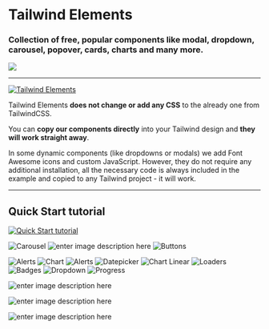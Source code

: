 # Tailwind Elements

### Collection of free, popular components like modal, dropdown, carousel, popover, cards, charts and many more.

<a href="https://twitter.com/intent/tweet/?text=Thanks+@TailwindElement+for+creating+an+amazing+collection+of+open+source+components+for+@tailwindcss%20https://tailwind-elements.com/&hashtags=tailwindCSS,bootstrap,webdesign,javascript,100DaysOfCode,DevCommunity"><img src="https://img.shields.io/twitter/url/http/shields.io.svg?style=social&label=Let%20us%20know%20you%20were%20here%21&"></a>

---
[![Tailwind Elements](https://tailwind-elements.com/img/tailwind-elements.jpg)](https://tailwind-elements.com/)

Tailwind Elements **does not change or add any CSS** to the already one from TailwindCSS.

You can **copy our components directly** into your Tailwind design and **they will work straight away**.

In some dynamic components (like dropdowns or modals) we add Font Awesome icons and custom JavaScript. However, they do not require any additional installation, all the necessary code is always included in the example and copied to any Tailwind project - it will work.

---

## Quick Start tutorial

[![Quick Start tutorial](https://mdbootstrap.com/img/Marketing/campaigns/tailwind/video.jpg)](https://www.youtube.com/watch?v=RAhugF8NOBs)



![Carousel](https://mdbootstrap.com/img/Marketing/campaigns/tailwind/carousel.gif)
![enter image description here](https://mdbootstrap.com/img/Marketing/campaigns/tailwind/1.jpg)
![Buttons](https://mdbootstrap.com/img/Marketing/campaigns/tailwind/buttons.gif)

![Alerts](https://mdbootstrap.com/img/Marketing/campaigns/tailwind/2.jpg)
![Chart](https://mdbootstrap.com/img/Marketing/campaigns/tailwind/chart.gif)
![Alerts](https://mdbootstrap.com/img/Marketing/campaigns/tailwind/3.jpg)
![Datepicker](https://mdbootstrap.com/img/Marketing/campaigns/tailwind/datepicker.gif)
![Chart Linear](https://mdbootstrap.com/img/Marketing/campaigns/tailwind/4.jpg)
![Loaders](https://mdbootstrap.com/img/Marketing/campaigns/tailwind/loaders.gif)
![Badges](https://mdbootstrap.com/img/Marketing/campaigns/tailwind/5.jpg)
![Dropdown](https://mdbootstrap.com/img/Marketing/campaigns/tailwind/dropdown.gif)
![Progress](https://mdbootstrap.com/img/Marketing/campaigns/tailwind/6.jpg)

![enter image description here](https://mdbootstrap.com/img/Marketing/campaigns/tailwind/7.jpg)


![enter image description here](https://mdbootstrap.com/img/Marketing/campaigns/tailwind/9.jpg)


![enter image description here](https://mdbootstrap.com/img/Marketing/campaigns/tailwind/8.jpg)


